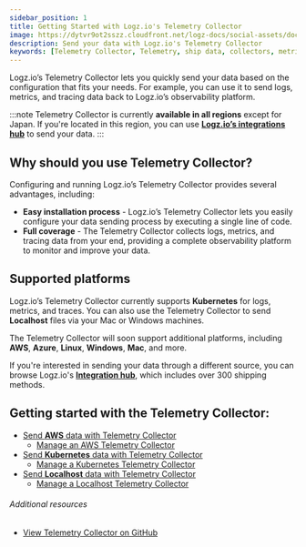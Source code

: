 ```yaml
---
sidebar_position: 1
title: Getting Started with Logz.io's Telemetry Collector
image: https://dytvr9ot2sszz.cloudfront.net/logz-docs/social-assets/docs-social.jpg
description: Send your data with Logz.io's Telemetry Collector
keywords: [Telemetry Collector, Telemetry, ship data, collectors, metrics, tracing, logs]
---
```



Logz.io’s Telemetry Collector lets you quickly send your data based on the configuration that fits your needs. For example, you can use it to send logs, metrics, and tracing data back to Logz.io’s observability platform.

:::note
Telemetry Collector is currently **available in all regions** except for Japan. If you're located in this region, you can use **[Logz.io’s integrations hub](https://app.logz.io/#/dashboard/integrations/collectors)** to send your data.
:::


## Why should you use Telemetry Collector?

Configuring and running Logz.io’s Telemetry Collector provides several advantages, including:

* **Easy installation process** - Logz.io’s Telemetry Collector lets you easily configure your data sending process by executing a single line of code.
* **Full coverage** - The Telemetry Collector collects logs, metrics, and tracing data from your end, providing a complete observability platform to monitor and improve your data.

## Supported platforms

Logz.io’s Telemetry Collector currently supports **Kubernetes** for logs, metrics, and traces. You can also use the Telemetry Collector to send **Localhost** files via your Mac or Windows machines. 

The Telemetry Collector will soon support additional platforms, including **AWS**, **Azure**, **Linux**, **Windows**, **Mac**, and more.

If you're interested in sending your data through a different source, you can browse Logz.io's **[Integration hub](https://app.logz.io/#/dashboard/integrations/collectors)**, which includes over 300 shipping methods.


## Getting started with the Telemetry Collector:

* [Send **AWS** data with Telemetry Collector](/docs/user-guide/telemetry-collector/telemetry-collector-aws)
  * [Manage an AWS Telemetry Collector](/docs/user-guide/telemetry-collector/telemetry-collector-aws#manage-your-telemetry-collector)
* [Send **Kubernetes** data with Telemetry Collector](/docs/user-guide/telemetry-collector/telemetry-collector-k8s)
  * [Manage a Kubernetes Telemetry Collector](/docs/user-guide/telemetry-collector/telemetry-collector-k8s#manage-your-telemetry-collector)
* [Send **Localhost** data with Telemetry Collector](/docs/user-guide/telemetry-collector/telemetry-collector-localhost)
  * [Manage a Localhost Telemetry Collector](/docs/user-guide/telemetry-collector/telemetry-collector-localhost#manage-and-remove-a-telemetry-collector)

###### Additional resources

* [View Telemetry Collector on GitHub](https://github.com/logzio/logzio-agent-manifest)